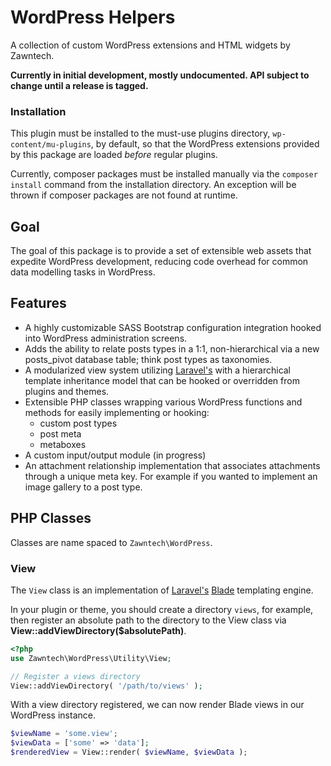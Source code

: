 # WordPress Helpers

A collection of custom WordPress extensions and HTML widgets by Zawntech.

**Currently in initial development, mostly undocumented. API subject to change until a release is tagged.**

### Installation

This plugin must be installed to the must-use plugins directory, ```wp-content/mu-plugins```, by default, so that 
the WordPress extensions provided by this package are loaded *before* regular plugins.

Currently, composer packages must be installed manually via the ```composer install``` command from the installation
directory. An exception will be thrown if composer packages are not found at runtime.

## Goal

The goal of this package is to provide a set of extensible web assets that expedite WordPress development, reducing
code overhead for common data modelling tasks in WordPress. 

## Features

+ A highly customizable SASS Bootstrap configuration integration hooked into WordPress administration screens.
+ Adds the ability to relate posts types in a 1:1, non-hierarchical via a new posts_pivot database table; think post 
  types as taxonomies.
+ A modularized view system utilizing [Laravel's](https://laravel.com/) with a hierarchical template inheritance model
  that can be hooked or overridden from plugins and themes.
+ Extensible PHP classes wrapping various WordPress functions and methods for easily implementing or hooking:
  + custom post types
  + post meta
  + metaboxes
+ A custom input/output module (in progress)
+ An attachment relationship implementation that associates attachments through a unique meta key. For example
  if you wanted to implement an image gallery to a post type.

## PHP Classes

Classes are name spaced to ```Zawntech\WordPress```.

### View

The ```View``` class is an implementation of [Laravel's](https://laravel.com/) [Blade](https://laravel.com/docs/5.2/blade)
templating engine.

In your plugin or theme, you should create a directory ```views```, for example, then register an absolute
path to the directory to the View class via **View::addViewDirectory($absolutePath)**.

```php
<?php
use Zawntech\WordPress\Utility\View;

// Register a views directory
View::addViewDirectory( '/path/to/views' );
```

With a view directory registered, we can now render Blade views in our WordPress instance.
```php
$viewName = 'some.view';
$viewData = ['some' => 'data'];
$renderedView = View::render( $viewName, $viewData );
```


